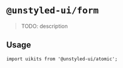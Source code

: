 # `@unstyled-ui/form`

> TODO: description

## Usage

```
import uikits from '@unstyled-ui/atomic';

```
